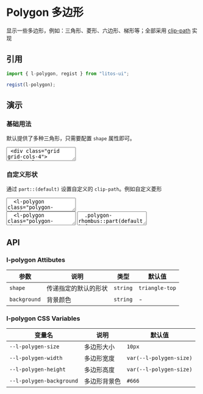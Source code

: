 # Polygon 多边形

显示一些多边形，例如：三角形、菱形、六边形、梯形等；全部采用 [clip-path](https://developer.mozilla.org/zh-CN/docs/Web/CSS/clip-path) 实现

## 引用

```js
import { l-polygon, regist } from "litos-ui";

regist(l-polygon);
```

## 演示

### 基础用法

默认提供了多种三角形，只需要配置 `shape` 属性即可。

<ClientOnly>
<l-code-preview>
<textarea lang="html">
 <div class="grid grid-cols-4">
  <div class="center flex-col">
    <l-polygon shape="triangle-top"></l-polygon>
    <span>triangle-top</span>
  </div>
  <div class="center flex-col">
    <l-polygon shape="triangle-bottom"></l-polygon>
    <span>triangle-bottom</span>
  </div>
  <div class="center flex-col">
    <l-polygon shape="triangle-left"></l-polygon>
    <span>triangle-left</span>
  </div>
  <div class="center flex-col">
    <l-polygon shape="triangle-right"></l-polygon>
    <span>triangle-right</span>
  </div>
</div>
<div class="grid grid-cols-4 mt-15">
  <div class="center flex-col">
    <l-polygon shape="triangle-top-right"></l-polygon>
    <span>triangle-top-right</span>
  </div>
  <div class="center flex-col">
    <l-polygon shape="triangle-top-left"></l-polygon>
    <span>triangle-top-left</span>
  </div>
  <div class="center flex-col">
    <l-polygon shape="triangle-bottom-right"></l-polygon>
    <span>triangle-bottom-right</span>
  </div>
  <div class="center flex-col">
    <l-polygon shape="triangle-bottom-left"></l-polygon>
    <span>triangle-bottom-left</span>
  </div>
</div>
</textarea>
</l-code-preview>
</ClientOnly>

### 自定义形状

通过 `part::(default)` 设置自定义的 `clip-path`。例如自定义菱形

<ClientOnly>
<l-code-preview>
<textarea lang="html">
  <l-polygon class="polygon-rhombus" background="red"></l-polygon>
</textarea>
<div class="source">
<textarea lang="html">
  <l-polygon class="polygon-rhombus" background="red"></l-polygon>
</textarea>
<textarea lang="css">
  .polygon-rhombus::part(default) {
    clip-path: polygon(50% 0, 100% 50%, 50% 100%, 0 50%);
  }
</textarea>
</div>
</l-code-preview>
</ClientOnly>

## API

### l-polygon Attibutes

<!-- prettier-ignore -->
| 参数 | 说明 | 类型 | 默认值 |
| --- | --- | --- | --- |
| `shape` | 传递指定的默认的形状 | `string` | `triangle-top` |
| `background`| 背景颜色 | `string` | - |

### l-polygon CSS Variables

<!-- prettier-ignore -->
| 变量名 | 说明 | 默认值 |
| --- | --- | --- |
| `--l-polygen-size` | 多边形大小 | `10px` |
| `--l-polygen-width` | 多边形宽度 | `var(--l-polygen-size)` |
| `--l-polygen-height` | 多边形高度 | `var(--l-polygen-size)` |
| `--l-polygen-background` | 多边形背景色 | `#666` |
